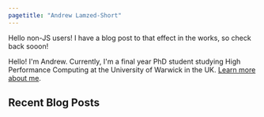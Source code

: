 ```yaml
---
pagetitle: "Andrew Lamzed-Short"
---
```

<noscript>
    Hello non-JS users! I have a blog post to that effect in the works, so check back sooon!
</noscript>

Hello! I'm Andrew. Currently, I'm a final year PhD student studying High Performance Computing at the University of Warwick in the UK. [Learn more about me](/about-me).

## Recent Blog Posts
